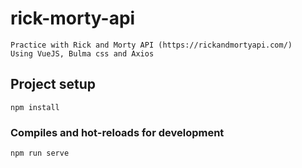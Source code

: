 # rick-morty-api 
```
Practice with Rick and Morty API (https://rickandmortyapi.com/)
Using VueJS, Bulma css and Axios
```

## Project setup
```
npm install
```

### Compiles and hot-reloads for development
```
npm run serve
```
